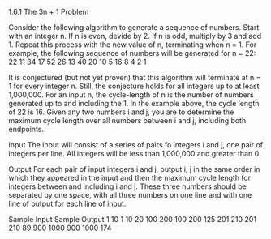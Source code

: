 1.6.1 The 3n + 1 Problem

Consider the following algorithm to generate a sequence of numbers. Start with an
integer n. If n is even, devide by 2. If n is odd, multiply by 3 and add 1. Repeat this
process with the new value of n, terminating when n = 1. For example, the following 
sequence of numbers will be generated for n = 22:
		    22 11 34 17 52 26 13 40 20 10 5 16 8 4 2 1

It is conjectured (but not yet proven) that this algorithm will terminate at n = 1 for
every integer n. Still, the conjecture holds for all integers up to at least 1,000,000.
For an input n, the cycle-length of n is the number of numbers generated up to and
including the 1. In the example above, the cycle length of 22 is 16. Given any two
numbers i and j, you are to determine the maximum cycle length over all numbers
between i and j, including both endpoints.

Input
The input will consist of a series of pairs fo integers i and j, one pair of integers per
line. All integers will be less than 1,000,000 and greater than 0.

Output
For each pair of input integers i and j, output i, j in the same order in which they
appeared in the input and then the maximum cycle length for integers between and 
including i and j. These three numbers should be separated by one space, with all three
numbers on one line and with one line of output for each line of input.

Sample Input			Sample Output
1 10				1 10 20
100 200 			100 200 125
201 210				201 210 89
900 1000			900 1000 174

